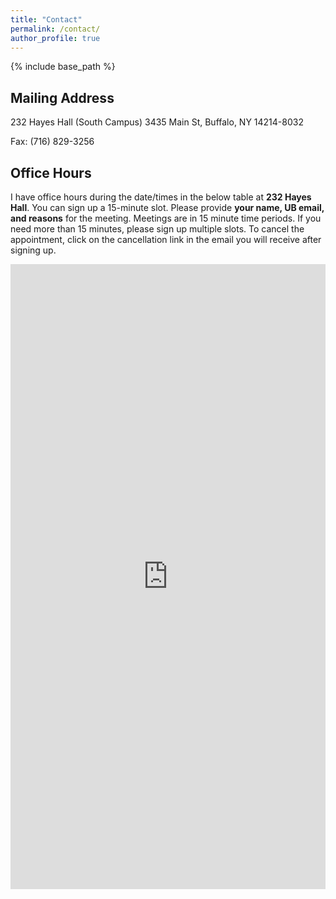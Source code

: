 ```yaml
---
title: "Contact"
permalink: /contact/
author_profile: true
---
```


{% include base_path %}

## Mailing Address
232 Hayes Hall (South Campus)
3435 Main St, Buffalo, NY 14214-8032

Fax: (716) 829-3256

## Office Hours
I have office hours during the date/times in the below table at **232 Hayes Hall**. You can sign up a 15-minute slot. Please provide **your name, UB email, and reasons** for the meeting. Meetings are in 15 minute time periods. If you need more than 15 minutes, please sign up multiple slots. To cancel the appointment, click on the cancellation link in the email you will receive after signing up.
  
<iframe src="https://bumjoon.youcanbook.me/?noframe=true&skipHeaderFooter=true" style="width:100%;height:1000px;border:0px;background-color:transparent;" frameborder="0" allowtransparency="true" onload="keepInView(this);"></iframe>
<script>function keepInView(item) {if((document.documentElement&&document.documentElement.scrollTop)||document.body.scrollTop>item.offsetTop)item.scrollIntoView();}</script>